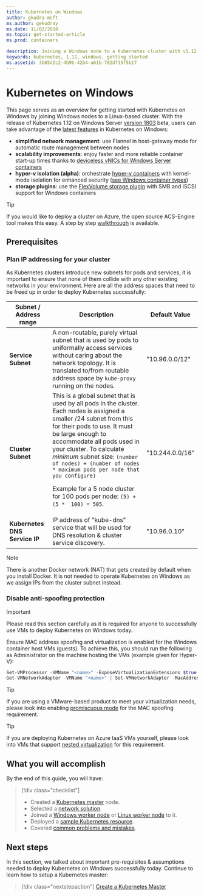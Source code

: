```yaml
---
title: Kubernetes on Windows 
author: gkudra-msft
ms.author: gekudray
ms.date: 11/02/2018
ms.topic: get-started-article
ms.prod: containers

description: Joining a Windows node to a Kubernetes cluster with v1.12.
keywords: kubernetes, 1.12, windows, getting started
ms.assetid: 3b05d2c2-4b9b-42b4-a61b-702df35f5b17
---
```


# Kubernetes on Windows #
This page serves as an overview for getting started with Kubernetes on Windows by joining Windows nodes to a Linux-based cluster. With the release of Kubernetes 1.12 on Windows Server [version 1803](https://docs.microsoft.com/en-us/windows-server/get-started/whats-new-in-windows-server-1803#kubernetes) beta, users can take advantage of the [latest features](https://kubernetes.io/docs/getting-started-guides/windows/#supported-features) in Kubernetes on Windows:

  - **simplified network management**: use Flannel in host-gateway mode for automatic route management between nodes
  - **scalability improvements**: enjoy faster and more reliable container start-up times thanks to [deviceless vNICs for Windows Server containers](https://blogs.technet.microsoft.com/networking/2018/04/27/network-start-up-and-performance-improvements-in-windows-10-spring-creators-update-and-windows-server-version-1803/)
  - **hyper-v isolation (alpha)**: orchestrate [hyper-v containers](https://kubernetes.io/docs/getting-started-guides/windows/#hyper-v-containers) with kernel-mode isolation for enhanced security ([see Windows container types](https://docs.microsoft.com/en-us/virtualization/windowscontainers/about/#windows-container-types))
  - **storage plugins**:  use the [FlexVolume storage plugin](https://github.com/Microsoft/K8s-Storage-Plugins) with SMB and iSCSI support for Windows containers

> [!TIP] 
> If you would like to deploy a cluster on Azure, the open source ACS-Engine tool makes this easy. A step by step [walkthrough](https://github.com/Azure/acs-engine/blob/master/docs/kubernetes/windows.md) is available.

## Prerequisites ##

### Plan IP addressing for your cluster ###
<a name="definitions"></a>
As Kubernetes clusters introduce new subnets for pods and services, it is important to ensure that none of them collide with any other existing networks in your environment. Here are all the address spaces that need to be freed up in order to deploy Kubernetes successfully:

| Subnet / Address range | Description | Default Value |
| --------- | ------------- | ------------- |
| <a name="service-subnet-def"></a>**Service Subnet** | A non-routable, purely virtual subnet that is used by pods to uniformally access services without caring about the network topology. It is translated to/from routable address space by `kube-proxy` running on the nodes. | "10.96.0.0/12" |
| <a name="cluster-subnet-def"></a>**Cluster Subnet** |  This is a global subnet that is used by all pods in the cluster. Each nodes is assigned a smaller /24 subnet from this for their pods to use. It must be large enough to accommodate all pods used in your cluster. To calculate *minimum* subnet size: `(number of nodes) + (number of nodes * maximum pods per node that you configure)` <p/>Example for a 5 node cluster for 100 pods per node: `(5) + (5 *  100) = 505`.  | "10.244.0.0/16" |
| **Kubernetes DNS Service IP** | IP address of "kube-dns" service that will be used for DNS resolution & cluster service discovery. | "10.96.0.10" |
> [!NOTE]
> There is another Docker network (NAT) that gets created by default when you install Docker. It is not needed to operate Kubernetes on Windows as we assign IPs from the cluster subnet instead.

### Disable anti-spoofing protection ###
> [!Important] 
> Please read this section carefully as it is required for anyone to successfully use VMs to deploy Kubernetes on Windows today.

Ensure MAC address spoofing and virtualization is enabled for the Windows container host VMs (guests). To achieve this, you should run the following as Administrator on the machine hosting the VMs (example given for Hyper-V):

```powershell
Set-VMProcessor -VMName "<name>" -ExposeVirtualizationExtensions $true 
Get-VMNetworkAdapter -VMName "<name>" | Set-VMNetworkAdapter -MacAddressSpoofing On
```
> [!TIP]
> If you are using a VMware-based product to meet your virtualization needs, please look into enabling [promiscuous mode](https://kb.vmware.com/s/article/1004099) for the MAC spoofing requirement.

>[!TIP]
> If you are deploying Kubernetes on Azure IaaS VMs yourself, please look into VMs that support [nested virtualization](https://azure.microsoft.com/en-us/blog/nested-virtualization-in-azure/) for this requirement.

## What you will accomplish ##

By the end of this guide, you will have:

> [!div class="checklist"]
> * Created a [Kubernetes master](./creating-a-linux-master.md) node.  
> * Selected a [network solution](./network-topologies.md).  
> * Joined a [Windows worker node](./joining-windows-workers.md) or [Linux worker node](./joining-linux-workers.md) to it.  
> * Deployed a [sample Kubernetes resource](./deploying-resources.md).  
> * Covered [common problems and mistakes](./common-problems.md).

## Next steps ##
In this section, we talked about important pre-requisites & assumptions needed to deploy Kubernetes on Windows successfully today. Continue to learn how to setup a Kubernetes master:

> [!div class="nextstepaction"]
> [Create a Kubernetes Master](./creating-a-linux-master.md)